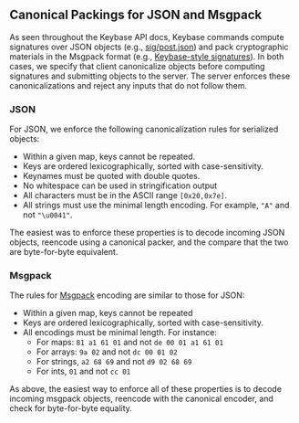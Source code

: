 
## Canonical Packings for JSON and Msgpack

As seen throughout the Keybase API docs, Keybase commands compute
signatures over JSON objects (e.g., [sig/post.json](call/sig/post)) and
pack cryptographic materials in the Msgpack format (e.g., [Keybase-style
signatures](sigs)).  In both cases, we specify that client canonicalize
objects before computing signatures and submitting objects to the server.
The server enforces these canonicalizations and reject any inputs
that do not follow them.

### JSON

For JSON, we enforce the following canonicalization rules for serialized objects:

  * Within a given map, keys cannot be repeated.
  * Keys are ordered lexicographically, sorted with case-sensitivity.
  * Keynames must be quoted with double quotes.
  * No whitespace can be used in stringification output
  * All characters must be in the ASCII range `[0x20,0x7e]`.
  * All strings must use the minimal length encoding. For example, `"A"` and not `"\u0041"`.

The easiest was to enforce these properties is to decode incoming JSON objects, reencode using a canonical packer, and the compare that the two are byte-for-byte equivalent.

### Msgpack

The rules for [Msgpack](http://msgpack.org) encoding are similar to those for JSON:

  * Within a given map, keys cannot be repeated
  * Keys are ordered lexicographically, sorted with case-sensitivity.
  * All encodings must be minimal length.  For instance:
  	* For maps: `81 a1 61 01` and not `de 00 01 a1 61 01`
  	* For arrays: `9a 02` and not `dc 00 01 02`
  	* For strings, `a2 68 69` and not `d9 02 68 69`
  	* For ints, `01` and not `cc 01`

As above, the easiest way to enforce all of these properties is to decode incoming
msgpack objects, reencode with the canonical encoder, and check for byte-for-byte
equality.

